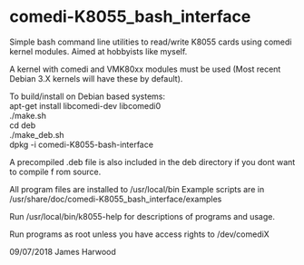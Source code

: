 # comedi-K8055_bash_interface
Simple bash command line utilities to read/write K8055 cards using comedi kernel modules.
Aimed at hobbyists like myself. 

A kernel with comedi and VMK80xx modules must be used (Most recent Debian 3.X kernels will 
have these by default).

To build/install on Debian based systems:<br>
apt-get install libcomedi-dev libcomedi0<br>
./make.sh<br>
cd deb<br>
./make_deb.sh<br>
dpkg -i comedi-K8055-bash-interface<br>

A precompiled .deb file is also included in the deb directory if you dont want to compile f
rom source.

All program files are installed to /usr/local/bin
Example scripts are in /usr/share/doc/comedi-K8055_bash_interface/examples

Run /usr/local/bin/k8055-help for descriptions of programs and usage.

Run programs as root unless you have access rights to /dev/comediX

09/07/2018 James Harwood
